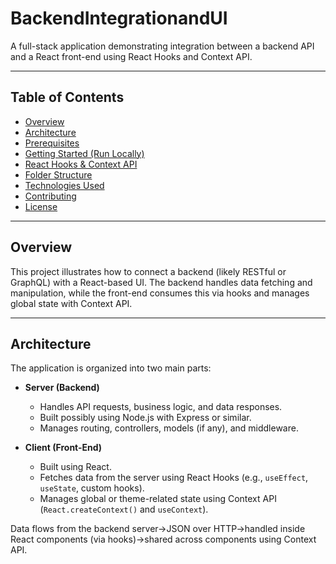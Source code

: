 # BackendIntegrationandUI

A full-stack application demonstrating integration between a backend API and a React front-end using React Hooks and Context API.

---

## Table of Contents

- [Overview](#overview)  
- [Architecture](#architecture)  
- [Prerequisites](#prerequisites)  
- [Getting Started (Run Locally)](#getting-started-run-locally)  
- [React Hooks & Context API](#react-hooks--context-api)  
- [Folder Structure](#folder-structure)  
- [Technologies Used](#technologies-used)  
- [Contributing](#contributing)  
- [License](#license)  

---

## Overview

This project illustrates how to connect a backend (likely RESTful or GraphQL) with a React-based UI. The backend handles data fetching and manipulation, while the front-end consumes this via hooks and manages global state with Context API.

---

## Architecture

The application is organized into two main parts:

- **Server (Backend)**  
  - Handles API requests, business logic, and data responses.  
  - Built possibly using Node.js with Express or similar.  
  - Manages routing, controllers, models (if any), and middleware.

- **Client (Front-End)**  
  - Built using React.  
  - Fetches data from the server using React Hooks (e.g., `useEffect`, `useState`, custom hooks).  
  - Manages global or theme-related state using Context API (`React.createContext()` and `useContext`).

Data flows from the backend server→JSON over HTTP→handled inside React components (via hooks)→shared across components using Context API.
